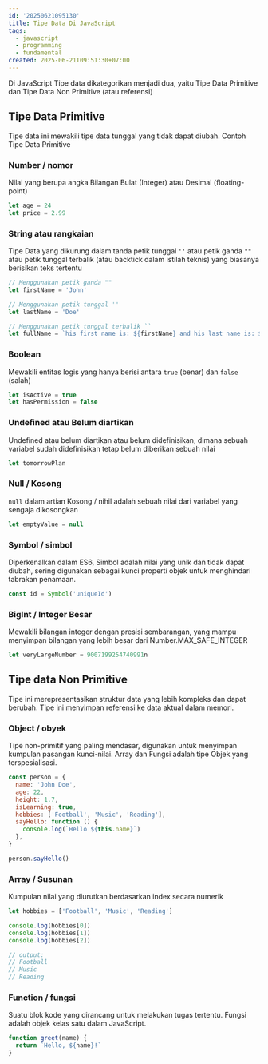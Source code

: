 ```yaml
---
id: '20250621095130'
title: Tipe Data Di JavaScript
tags:
  - javascript
  - programming
  - fundamental
created: 2025-06-21T09:51:30+07:00
---
```


Di JavaScript Tipe data dikategorikan menjadi dua, yaitu Tipe Data Primitive dan Tipe Data Non Primitive (atau referensi)

## Tipe Data Primitive

Tipe data ini mewakili tipe data tunggal yang tidak dapat diubah. Contoh Tipe Data Primitive

### Number / nomor

Nilai yang berupa angka Bilangan Bulat (Integer) atau Desimal (floating-point)

```javascript
let age = 24
let price = 2.99
```

### String atau rangkaian

Tipe Data yang dikurung dalam tanda petik tunggal `''` atau petik ganda `""` atau petik tunggal terbalik (atau backtick dalam istilah teknis) yang biasanya berisikan teks tertentu

```javascript
// Menggunakan petik ganda ""
let firstName = 'John'

// Menggunakan petik tunggal ''
let lastName = 'Doe'

// Menggunakan petik tunggal terbalik ``
let fullName = `his first name is: ${firstName} and his last name is: ${lastName}`
```

### Boolean

Mewakili entitas logis yang hanya berisi antara `true` (benar) dan `false` (salah)

```javascript
let isActive = true
let hasPermission = false
```

### Undefined atau Belum diartikan

Undefined atau belum diartikan atau belum didefinisikan, dimana sebuah variabel sudah didefinisikan tetap belum diberikan sebuah nilai

```javascript
let tomorrowPlan
```

### Null / Kosong

`null` dalam artian Kosong / nihil adalah sebuah nilai dari variabel yang sengaja dikosongkan

```javascript
let emptyValue = null
```

### Symbol / simbol

Diperkenalkan dalam ES6, Simbol adalah nilai yang unik dan tidak dapat diubah, sering digunakan sebagai kunci properti objek untuk menghindari tabrakan penamaan.

```javascript
const id = Symbol('uniqueId')
```

### BigInt / Integer Besar

Mewakili bilangan integer dengan presisi sembarangan, yang mampu menyimpan bilangan yang lebih besar dari Number.MAX_SAFE_INTEGER

```javascript
let veryLargeNumber = 9007199254740991n
```

## Tipe data Non Primitive

Tipe ini merepresentasikan struktur data yang lebih kompleks dan dapat berubah. Tipe ini menyimpan referensi ke data aktual dalam memori.

### Object / obyek

Tipe non-primitif yang paling mendasar, digunakan untuk menyimpan kumpulan pasangan kunci-nilai. Array dan Fungsi adalah tipe Objek yang terspesialisasi.

```javascript
const person = {
  name: 'John Doe',
  age: 22,
  height: 1.7,
  isLearning: true,
  hobbies: ['Football', 'Music', 'Reading'],
  sayHello: function () {
    console.log(`Hello ${this.name}`)
  },
}

person.sayHello()
```

### Array / Susunan

Kumpulan nilai yang diurutkan berdasarkan index secara numerik

```javascript
let hobbies = ['Football', 'Music', 'Reading']

console.log(hobbies[0])
console.log(hobbies[1])
console.log(hobbies[2])

// output:
// Football
// Music
// Reading
```

### Function / fungsi

Suatu blok kode yang dirancang untuk melakukan tugas tertentu. Fungsi adalah objek kelas satu dalam JavaScript.

```javascript
function greet(name) {
  return `Hello, ${name}!`
}
```
